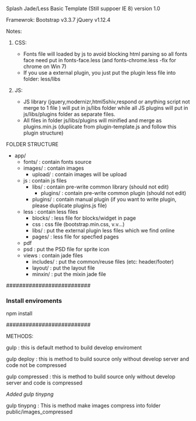 Splash Jade/Less Basic Template (Still suppoer IE 8)
version 1.0

Framewrok:
	Bootstrap v3.3.7
	jQuery v1.12.4


Notes:

1. CSS:
    - Fonts file will loaded by js to avoid blocking html parsing so all fonts face need put in fonts-face.less (and fonts-chrome.less -fix for chrome on Win 7)
    - If you use a external plugin, you just put the plugin less file into folder: less/libs


2. JS:
    - JS library (jquery,modernizr,html5shiv,respond or anything script not merge to 1 file ) will put in js/libs folder while all JS plugins will put in js/libs/plugins folder as separate files.
    - All files in folder js/libs/plugins will minified and merge as plugins.min.js (duplicate from plugin-template.js and follow this plugin structure)


FOLDER STRUCTURE

- app/
	- fonts/								: contain fonts source
	- images/								: contain images
		- upload/							: contain images will be upload
	- js								: contain js files
		- libs/								: contain pre-write common library (should not edit)
			- plugins/					: contain pre-write common plugin (should not edit)
		- plugins/						: contain manual plugin (if you want to write plugin, please duplicate plugins.js file)
	- less							: contain less files
		- blocks/							: less file for blocks/widget in page
		- css									: css file (bootstrap.min.css, v.v...)
		- libs/								: put the external plugin less files which we find online
		- pages/							: less file for specfied pages
	- pdf
	- psd								: put the PSD file for sprite icon
	- views							: contain jade files
		- includes/						: put the common/reuse files (etc: header/footer)
		- layout/							: put the layout file
		- minxin/							: put the mixin jade file
    
##########################

### Install enviroments ###

npm install


##########################

METHODS:

gulp										:	this is default method to build develop enviroment

gulp deploy							:	this is method to build source only without develop server and code not be compressed

gulp compressed					:	this is method to build source only without develop server and code is compressed

*Added gulp tinypng*

gulp tinypng					:  This is method make images compress into folder public/images_compressed


